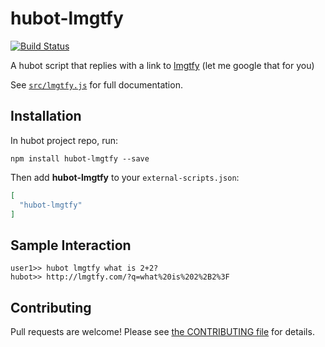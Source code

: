 # hubot-lmgtfy

[![Build Status](https://github.com/MonicaG/hubot-lmgtfy/actions/workflows/test.yml/badge.svg)](https://github.com/MonicaG/hubot-lmgtfy/actions/workflows/test.yml)

A hubot script that replies with a link to [lmgtfy](http://lmgtfy.com/) (let me google that for you)  

See [`src/lmgtfy.js`](src/lmgtfy.js) for full documentation.

## Installation

In hubot project repo, run:

`npm install hubot-lmgtfy --save`

Then add **hubot-lmgtfy** to your `external-scripts.json`:

```json
[
  "hubot-lmgtfy"
]
```

## Sample Interaction

```
user1>> hubot lmgtfy what is 2+2?
hubot>> http://lmgtfy.com/?q=what%20is%202%2B2%3F
```

## Contributing

Pull requests are welcome! Please see [the CONTRIBUTING file](CONTRIBUTING.md) for details.
